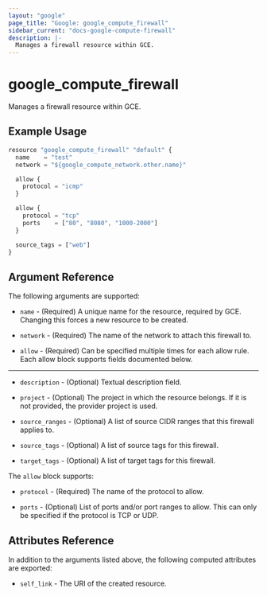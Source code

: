 ```yaml
---
layout: "google"
page_title: "Google: google_compute_firewall"
sidebar_current: "docs-google-compute-firewall"
description: |-
  Manages a firewall resource within GCE.
---
```


# google\_compute\_firewall

Manages a firewall resource within GCE.

## Example Usage

```js
resource "google_compute_firewall" "default" {
  name    = "test"
  network = "${google_compute_network.other.name}"

  allow {
    protocol = "icmp"
  }

  allow {
    protocol = "tcp"
    ports    = ["80", "8080", "1000-2000"]
  }

  source_tags = ["web"]
}
```

## Argument Reference

The following arguments are supported:

* `name` - (Required) A unique name for the resource, required by GCE.
    Changing this forces a new resource to be created.

* `network` - (Required) The name of the network to attach this firewall to.

* `allow` - (Required) Can be specified multiple times for each allow
    rule. Each allow block supports fields documented below.

- - -

* `description` - (Optional) Textual description field.

* `project` - (Optional) The project in which the resource belongs. If it
    is not provided, the provider project is used.

* `source_ranges` - (Optional) A list of source CIDR ranges that this
   firewall applies to.

* `source_tags` - (Optional) A list of source tags for this firewall.

* `target_tags` - (Optional) A list of target tags for this firewall.

The `allow` block supports:

* `protocol` - (Required) The name of the protocol to allow.

* `ports` - (Optional) List of ports and/or port ranges to allow. This can
    only be specified if the protocol is TCP or UDP.

## Attributes Reference

In addition to the arguments listed above, the following computed attributes are
exported:

* `self_link` - The URI of the created resource.

